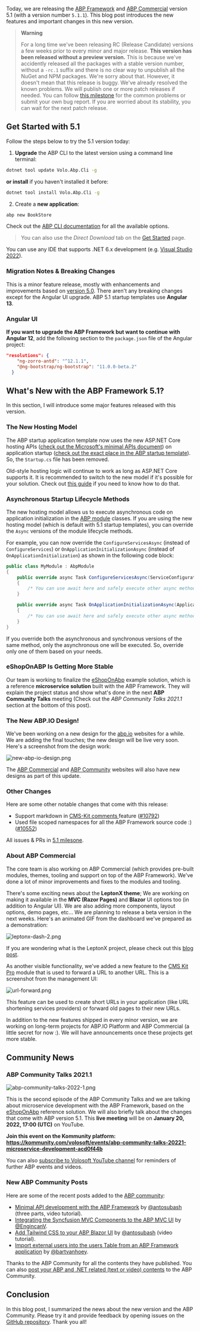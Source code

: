 Today, we are releasing the [ABP Framework](https://abp.io/) and [ABP Commercial](https://commercial.abp.io/) version 5.1 (with a version number `5.1.1`). This blog post introduces the new features and important changes in this new version.

> **Warning**
>
> For a long time we've been releasing RC (Release Candidate) versions a few weeks prior to every minor and major release. **This version has been released without a preview version.** This is because we've accidently released all the packages with a stable version number, without a `-rc.1` suffix and there is no clear way to unpublish all the NuGet and NPM packages. We're sorry about that. However, it doesn't mean that this release is buggy. We've already resolved the known problems. We will publish one or more patch releases if needed. You can follow [this milestone](https://github.com/abpframework/abp/milestone/64?closed=1) for the common problems or submit your own bug report. If you are worried about its stability, you can wait for the next patch release.

## Get Started with 5.1

Follow the steps below to try the 5.1 version today:

1) **Upgrade** the ABP CLI to the latest version using a command line terminal:

````bash
dotnet tool update Volo.Abp.Cli -g
````

**or install** if you haven't installed it before:

````bash
dotnet tool install Volo.Abp.Cli -g
````

2) Create a **new application**:

````bash
abp new BookStore
````

Check out the [ABP CLI documentation](https://docs.abp.io/en/abp/latest/CLI) for all the available options.

> You can also use the *Direct Download* tab on the [Get Started](https://abp.io/get-started) page.

You can use any IDE that supports .NET 6.x development (e.g. [Visual Studio 2022](https://visualstudio.microsoft.com/downloads/)).

### Migration Notes & Breaking Changes

This is a minor feature release, mostly with enhancements and improvements based on [version 5.0](https://blog.abp.io/abp/ABP-IO-Platform-5-0-Final-Has-Been-Released). There aren't any breaking changes except for the Angular UI upgrade. ABP 5.1 startup templates use **Angular 13**.

### Angular UI

**If you want to upgrade the ABP Framework but want to continue with Angular 12**, add the following section to the `package.json` file of the Angular project:

````json
"resolutions": {
    "ng-zorro-antd": "^12.1.1",
    "@ng-bootstrap/ng-bootstrap": "11.0.0-beta.2"
  }
````

## What's New with the ABP Framework 5.1?

In this section, I will introduce some major features released with this version.

### The New Hosting Model

The ABP startup application template now uses the new ASP.NET Core hosting APIs ([check out the Microsoft's minimal APIs document](https://docs.microsoft.com/en-us/aspnet/core/fundamentals/minimal-apis?view=aspnetcore-6.0)) on application startup ([check out the exact place in the ABP startup template](https://github.com/abpframework/abp/blob/46cdfbe7b06c93690181633be4e96bf62e7f34e2/templates/app/aspnet-core/src/MyCompanyName.MyProjectName.Web/Program.cs#L33-L40)). So, the `Startup.cs` file has been removed.

Old-style hosting logic will continue to work as long as ASP.NET Core supports it. It is recommended to switch to the new model if it's possible for your solution. Check out [this guide](https://docs.abp.io/en/abp/latest/Migration-Guides/Upgrading-Startup-Template) if you need to know how to do that.

### Asynchronous Startup Lifecycle Methods

The new hosting model allows us to execute asynchronous code on application initialization in the [ABP module](https://docs.abp.io/en/abp/latest/Module-Development-Basics) classes. If you are using the new hosting model (which is default with 5.1 startup templates), you can override the `Async` versions of the module lifecycle methods.

For example, you can now override the `ConfigureServicesAsync` (instead of `ConfigureServices`) or `OnApplicationInitializationAsync` (instead of `OnApplicationInitialization`) as shown in the following code block:

````csharp
public class MyModule : AbpModule
{
    public override async Task ConfigureServicesAsync(ServiceConfigurationContext context)
    {
        /* You can use await here and safely execute other async methods */
    }

    public override async Task OnApplicationInitializationAsync(ApplicationInitializationContext context)
    {
        /* You can use await here and safely execute other async methods */
    }
}
````

If you override both the asynchronous and synchronous versions of the same method, only the asynchronous one will be executed. So, override only one of them based on your needs.

### eShopOnABP Is Getting More Stable

Our team is working to finalize the [eShopOnAbp](https://github.com/abpframework/eShopOnAbp) example solution, which is a reference **microservice solution** built with the ABP Framework. They will explain the project status and show what's done in the next **ABP Community Talks** meeting (Check out the *ABP Community Talks 2021.1* section at the bottom of this post).

### The New ABP.IO Design!

We've been working on a new design for the [abp.io](https://abp.io/) websites for a while. We are adding the final touches; the new design will be live very soon. Here's a screenshot from the design work:

![new-abp-io-design.png](/api/blogging/files/www/04c9be6a819f74d7d7003a0165ff0d88.png)

The [ABP Commercial](https://commercial.abp.io/) and [ABP Community](https://community.abp.io/) websites will also have new designs as part of this update.

### Other Changes

Here are some other notable changes that come with this release:

* Support markdown in [CMS-Kit comments ](https://docs.abp.io/en/abp/latest/Modules/Cms-Kit/Comments)feature ([#10792](https://github.com/abpframework/abp/pull/10792))
* Used file scoped namespaces for all the ABP Framework source code :) ([#10552](https://github.com/abpframework/abp/pull/10696))

All issues & PRs in [5.1 milesone](https://github.com/abpframework/abp/milestone/60?closed=1).

### About  ABP Commercial

The core team is also working on ABP Commercial (which provides pre-built modules, themes, tooling and support on top of the ABP Framework). We've done a lot of minor improvements and fixes to the modules and tooling.

There's some exciting news about the **LeptonX theme**; We are working on making it available in the **MVC (Razor Pages)** and **Blazor** UI options too (in addition to Angular UI). We are also adding more components, layout options, demo pages, etc... We are planning to release a beta version in the next weeks. Here's an animated GIF from the dashboard we've prepared as a demonstration:

![leptonx-dash-2.png](/api/blogging/files/www/1b50e6d6317b84f963ab3a016602cca7.png)

If you are wondering what is the LeptonX project, please check out this [blog post](https://blog.abp.io/abp/LeptonX-Theme-for-ABP-Framework-Alpha-Release).

As another visible functionality, we've added a new feature to the [CMS Kit Pro](https://docs.abp.io/en/commercial/latest/modules/cms-kit/index) module that is used to forward a URL to another URL. This is a screenshot from the management UI:

![url-forward.png](/api/blogging/files/www/3104802a0898db35a15c3a0166002a3f.png)

This feature can be used to create short URLs in your application (like URL shortening services providers) or forward old pages to their new URLs.

In addition to the new features shipped in every minor version, we are working on long-term projects for ABP.IO Platform and ABP Commercial (a little secret for now :). We will have announcements once these projects get more stable.

## Community News

### ABP Community Talks 2021.1

![abp-community-talks-2022-1.png](/api/blogging/files/www/79374b567169e34b283f3a016603708f.png)

This is the second episode of the ABP Community Talks and we are talking about microservice development with the ABP Framework, based on the [eShopOnAbp](https://github.com/abpframework/eShopOnAbp) reference solution. We will also briefly talk about the changes that come with ABP version 5.1. This **live meeting** will be on **January 20, 2022, 17:00 (UTC)** on YouTube.

**Join this event on the Kommunity platform: https://kommunity.com/volosoft/events/abp-community-talks-20221-microservice-development-acd0f44b**

You can also [subscribe to Volosoft YouTube channel](https://www.youtube.com/channel/UCO3XKlpvq8CA5MQNVS6b3dQ) for reminders of further ABP events and videos.

### New ABP Community Posts

Here are some of the recent posts added to the [ABP community](https://community.abp.io/):

* [Minimal API development with the ABP Framework](https://community.abp.io/articles/minimal-api-with-abp-hello-world-part-1-sg5i44p8) by [@antosubash](https://github.com/antosubash) (three parts, video tutorial).
* [Integrating the Syncfusion MVC Components to the ABP MVC UI](https://community.abp.io/articles/integrating-the-syncfusion-mvc-components-to-the-abp-mvc-ui-0gpkr1if) by [@EngincanV](https://github.com/EngincanV).
* [Add Tailwind CSS to your ABP Blazor UI](https://community.abp.io/articles/add-tailwindcss-to-your-abp-blazor-ui-vidiwzcy) by [@antosubash](https://github.com/antosubash) (video tutorial).
* [Import external users into the users Table from an ABP Framework application](https://community.abp.io/articles/import-external-users-into-the-users-table-from-an-abp-framework-application-7lnyw415) by [@bartvanhoey](https://github.com/bartvanhoey).

Thanks to the ABP Community for all the contents they have published. You can also [post your ABP and .NET related (text or video) contents](https://community.abp.io/articles/submit) to the ABP Community.

## Conclusion

In this blog post, I summarized the news about the new version and the ABP Community. Please try it and provide feedback by opening issues on the [GitHub repository](https://github.com/abpframework/abp). Thank you all!